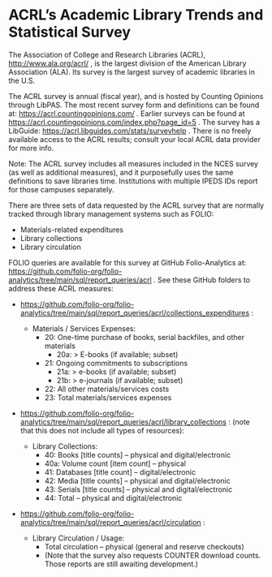 # ACRL’s Academic Library Trends and Statistical Survey

The Association of College and Research Libraries (ACRL), http://www.ala.org/acrl/ , is the largest division of the American Library Association (ALA).  Its survey is the largest survey of academic libraries in the U.S.

The ACRL survey is annual (fiscal year), and is hosted by Counting Opinions through LibPAS.  The most recent survey form and definitions can be found at: https://acrl.countingopinions.com/ .  Earlier surveys can be found at https://acrl.countingopinions.com/index.php?page_id=5 .  The survey has a LibGuide: https://acrl.libguides.com/stats/surveyhelp .   There is no freely available access to the ACRL results; consult your local ACRL data provider for more info.

Note: The ACRL survey includes all measures included in the NCES survey (as well as additional measures), and it purposefully uses the same definitions to save libraries time.  Institutions with multiple IPEDS IDs report for those campuses separately.

There are three sets of data requested by the ACRL survey that are normally tracked through library management systems such as FOLIO:
*	Materials-related expenditures
* Library collections
*	Library circulation
  
FOLIO queries are available for this survey at GitHub Folio-Analytics at: https://github.com/folio-org/folio-analytics/tree/main/sql/report_queries/acrl .  See these GitHub folders to address these ACRL measures:
 
* https://github.com/folio-org/folio-analytics/tree/main/sql/report_queries/acrl/collections_expenditures :
  * Materials / Services Expenses:
    * 20: One-time purchase of books, serial backfiles, and other materials
      * 20a: > E-books (if available; subset)
    * 21: Ongoing commitments to subscriptions
      * 21a: > e-books (if available; subset)
      * 21b: > e-journals (if available; subset)
    * 22: All other materials/services costs
    * 23: Total materials/services expenses
   
* https://github.com/folio-org/folio-analytics/tree/main/sql/report_queries/acrl/library_collections :
  (note that this does not include all types of resources):
  
  * Library Collections:
    * 40: Books [title counts] – physical and digital/electronic
    * 40a: Volume count [item count] – physical
    * 41: Databases [title count] – digital/electronic
    * 42: Media [title counts] – physical and digital/electronic
    * 43: Serials [title counts] – physical and digital/electronic
    * 44: Total – physical and digital/electronic
      
* https://github.com/folio-org/folio-analytics/tree/main/sql/report_queries/acrl/circulation :
  
  * Library Circulation / Usage:
    * Total circulation – physical (general and reserve checkouts)
    * (Note that the survey also requests COUNTER download counts.  Those reports are still awaiting development.)
